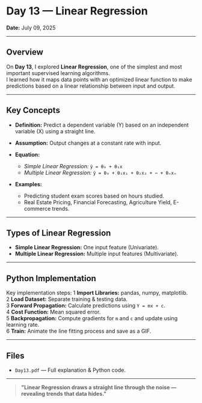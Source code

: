 # Day 13 — Linear Regression

**Date:** July 09, 2025

---

## Overview

On **Day 13**, I explored **Linear Regression**, one of the simplest and most important supervised learning algorithms.  
I learned how it maps data points with an optimized linear function to make predictions based on a linear relationship between input and output.

---

## Key Concepts

- **Definition:** Predict a dependent variable (Y) based on an independent variable (X) using a straight line.
- **Assumption:** Output changes at a constant rate with input.
- **Equation:**  
  - *Simple Linear Regression:* `ŷ = θ₀ + θ₁x`
  - *Multiple Linear Regression:* `ŷ = θ₀ + θ₁x₁ + θ₂x₂ + ⋯ + θₙxₙ`

- **Examples:**  
  - Predicting student exam scores based on hours studied.
  - Real Estate Pricing, Financial Forecasting, Agriculture Yield, E-commerce trends.

---

## Types of Linear Regression

- **Simple Linear Regression:** One input feature (Univariate).
- **Multiple Linear Regression:** Multiple input features (Multivariate).

---

## Python Implementation

Key implementation steps:
1️ **Import Libraries:** pandas, numpy, matplotlib.  
2️ **Load Dataset:** Separate training & testing data.  
3️ **Forward Propagation:** Calculate predictions using `Y = mx + c`.  
4️ **Cost Function:** Mean squared error.  
5️ **Backpropagation:** Compute gradients for `m` and `c` and update using learning rate.  
6️ **Train:** Animate the line fitting process and save as a GIF.

---

## Files

- `Day13.pdf` — Full explanation & Python code.

---

> **"Linear Regression draws a straight line through the noise — revealing trends that data hides."**

